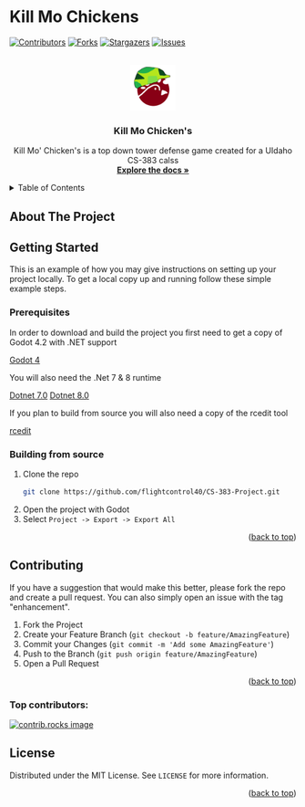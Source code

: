 # Kill Mo Chickens

<a id="readme-top"></a>


[![Contributors][contributors-shield]][contributors-url]
[![Forks][forks-shield]][forks-url]
[![Stargazers][stars-shield]][stars-url]
[![Issues][issues-shield]][issues-url]


<!-- PROJECT LOGO -->
<br />
<div align="center">
  <a href="https://github.com/flightcontrol40/CS-383-Project">
    <img src="https://github.com/flightcontrol40/CS-383-Project/blob/master/src/Nathan/Assets/angry_chicken_logo.png" alt="Logo" width="80" height="80">
  </a>

<h3 align="center">Kill Mo Chicken's</h3>

  <p align="center">
    Kill Mo' Chicken's is a top down tower defense game created for a UIdaho CS-383 calss
    <br />
    <a href="https://flightcontrol40.github.io/CS-383-Project/"><strong>Explore the docs »</strong></a>
  </p>
</div>


<!-- TABLE OF CONTENTS -->
<details>
  <summary>Table of Contents</summary>
  <ol>
    <li>
      <a href="#about-the-project">About The Project</a>
    </li>
    <li>
      <a href="#getting-started">Getting Started</a>
      <ul>
        <li><a href="#prerequisites">Prerequisites</a></li>
        <li><a href="#installation">Installation</a></li>
      </ul>
    </li>
    <li><a href="#usage">Usage</a></li>
    <li><a href="#contributing">Contributing</a></li>
    <li><a href="#acknowledgments">Acknowledgments</a></li>
  </ol>
</details>


<!-- ABOUT THE PROJECT -->
## About The Project


<!-- GETTING STARTED -->
## Getting Started

This is an example of how you may give instructions on setting up your project locally.
To get a local copy up and running follow these simple example steps.

### Prerequisites

In order to download and build the project you first need to get a copy of
Godot 4.2 with .NET support

[Godot 4](https://godotengine.org/download/)

You will also need the .Net 7 & 8 runtime

[Dotnet 7.0](https://dotnet.microsoft.com/en-us/download/dotnet/7.0)
[Dotnet 8.0](https://dotnet.microsoft.com/en-us/download/dotnet/8.0)

If you plan to build from source you will also need a copy of the rcedit tool

[rcedit](https://github.com/electron/rcedit/releases)

### Building from source

1. Clone the repo
   ```sh
   git clone https://github.com/flightcontrol40/CS-383-Project.git
   ```
2. Open the project with Godot
3. Select `Project -> Export -> Export All`

<p align="right">(<a href="#readme-top">back to top</a>)</p>


<!-- CONTRIBUTING -->
## Contributing

If you have a suggestion that would make this better, please fork the repo and create a pull request. You can also simply open an issue with the tag "enhancement".

1. Fork the Project
2. Create your Feature Branch (`git checkout -b feature/AmazingFeature`)
3. Commit your Changes (`git commit -m 'Add some AmazingFeature'`)
4. Push to the Branch (`git push origin feature/AmazingFeature`)
5. Open a Pull Request

<p align="right">(<a href="#readme-top">back to top</a>)</p>

### Top contributors:

<a href="https://github.com/flightcontrol40/CS-383-Project/graphs/contributors">
  <img src="https://contrib.rocks/image?repo=flightcontrol40/CS-383-Project" alt="contrib.rocks image" />
</a>


<!-- LICENSE -->
## License

Distributed under the MIT License. See `LICENSE` for more information.

<p align="right">(<a href="#readme-top">back to top</a>)</p>


<!-- MARKDOWN LINKS & IMAGES -->
<!-- https://www.markdownguide.org/basic-syntax/#reference-style-links -->
[contributors-shield]: https://img.shields.io/github/contributors/flightcontrol40/CS-383-Project.svg?style=for-the-badge
[contributors-url]: https://github.com/flightcontrol40/CS-383-Project/graphs/contributors
[forks-shield]: https://img.shields.io/github/forks/flightcontrol40/CS-383-Project.svg?style=for-the-badge
[forks-url]: https://github.com/flightcontrol40/CS-383-Project/network/members
[stars-shield]: https://img.shields.io/github/stars/flightcontrol40/CS-383-Project.svg?style=for-the-badge
[stars-url]: https://github.com/flightcontrol40/CS-383-Project/stargazers
[issues-shield]: https://img.shields.io/github/issues/flightcontrol40/CS-383-Project.svg?style=for-the-badge
[issues-url]: https://github.com/flightcontrol40/CS-383-Project/issues
[linkedin-shield]: https://img.shields.io/badge/-LinkedIn-black.svg?style=for-the-badge&logo=linkedin&colorB=555
[product-screenshot]: images/screenshot.png
[logo_image]: src/Nathan/Assets/angry_chicken_logo.png